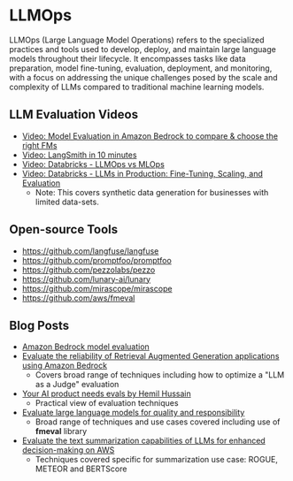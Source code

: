 # LLMOps

LLMOps (Large Language Model Operations) refers to the specialized practices and tools used to develop, deploy, and maintain large language models throughout their lifecycle. It encompasses tasks like data preparation, model fine-tuning, evaluation, deployment, and monitoring, with a focus on addressing the unique challenges posed by the scale and complexity of LLMs compared to traditional machine learning models.

## LLM Evaluation Videos 

* [Video: Model Evaluation in Amazon Bedrock to compare & choose the right FMs](https://www.youtube.com/watch?v=vyppgNFzhvM)
* [Video: LangSmith in 10 minutes](https://www.youtube.com/watch?v=jx7xuHlfsEQ)
* [Video: Databricks - LLMOps vs MLOps](https://www.youtube.com/watch?v=1jvxxa7tdjw)
* [Video: Databricks - LLMs in Production: Fine-Tuning, Scaling, and Evaluation](https://www.youtube.com/watch?v=5Q2KGEN3APk)
  * Note: This covers synthetic data generation for businesses with limited data-sets.

## Open-source Tools 

* https://github.com/langfuse/langfuse
* https://github.com/promptfoo/promptfoo
* https://github.com/pezzolabs/pezzo
* https://github.com/lunary-ai/lunary
* https://github.com/mirascope/mirascope
* https://github.com/aws/fmeval

## Blog Posts

* [Amazon Bedrock model evaluation](https://aws.amazon.com/blogs/aws/amazon-bedrock-model-evaluation-is-now-generally-available/)
* [Evaluate the reliability of Retrieval Augmented Generation applications using Amazon Bedrock](https://aws.amazon.com/blogs/machine-learning/evaluate-the-reliability-of-retrieval-augmented-generation-applications-using-amazon-bedrock/)
  * Covers broad range of techniques including how to optimize a "LLM as a Judge" evaluation
* [Your AI product needs evals by Hemil Hussain](https://hamel.dev/blog/posts/evals/)
  * Practical view of evaluation techniques  
* [Evaluate large language models for quality and responsibility](https://aws.amazon.com/blogs/machine-learning/evaluate-large-language-models-for-quality-and-responsibility/)
  * Broad range of techniques and use cases covered including use of **fmeval** library
* [Evaluate the text summarization capabilities of LLMs for enhanced decision-making on AWS](https://aws.amazon.com/blogs/machine-learning/evaluate-the-text-summarization-capabilities-of-llms-for-enhanced-decision-making-on-aws/)
  * Techniques covered specific for summarization use case: ROGUE, METEOR and BERTScore

